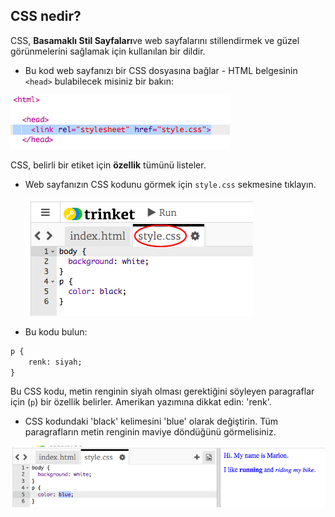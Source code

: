 ## CSS nedir?

CSS, **Basamaklı Stil Sayfaları**ve web sayfalarını stillendirmek ve güzel görünmelerini sağlamak için kullanılan bir dildir.

+ Bu kod web sayfanızı bir CSS dosyasına bağlar - HTML belgesinin `<head>` bulabilecek misiniz bir bakın:

![ekran görüntüsü](images/birthday-css-link.png)

CSS, belirli bir etiket için **özellik** tümünü listeler.

+ Web sayfanızın CSS kodunu görmek için `style.css` sekmesine tıklayın.
    
    ![ekran görüntüsü](images/birthday-css-tab.png)

+ Bu kodu bulun:

```html
p {
    renk: siyah;
}
```

Bu CSS kodu, metin renginin siyah olması gerektiğini söyleyen paragraflar için (`p`) bir özellik belirler. Amerikan yazımına dikkat edin: 'renk'.

+ CSS kodundaki 'black' kelimesini 'blue' olarak değiştirin. Tüm paragrafların metin renginin maviye döndüğünü görmelisiniz.

![ekran görüntüsü](images/birthday-edit-css.png)